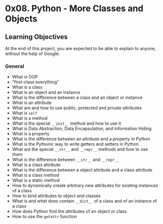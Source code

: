 # 0x08. Python - More Classes and Objects

## Learning Objectives

At the end of this project, you are expected to be able to explain to anyone, without the help of Google:

### General

- What is OOP
- “first-class everything”
- What is a class
- What is an object and an instance
- What is the difference between a class and an object or instance
- What is an attribute
- What are and how to use public, protected and private attributes
- What is `self`
- What is a method
- What is the special `__init__` method and how to use it
- What is Data Abstraction, Data Encapsulation, and Information Hiding
- What is a property
- What is the difference between an attribute and a property in Python
- What is the Pythonic way to write getters and setters in Python
- What are the special `__str__` and `__repr__` methods and how to use them
- What is the difference between `__str__` and `__repr__`
- What is a class attribute
- What is the difference between a object attribute and a class attribute
- What is a class method
- What is a static method
- How to dynamically create arbitrary new attributes for existing instances of a class
- How to bind attributes to object and classes
- What is and what does contain `__dict__` of a class and of an instance of a class
- How does Python find the attributes of an object or class
- How to use the `getattr` function
